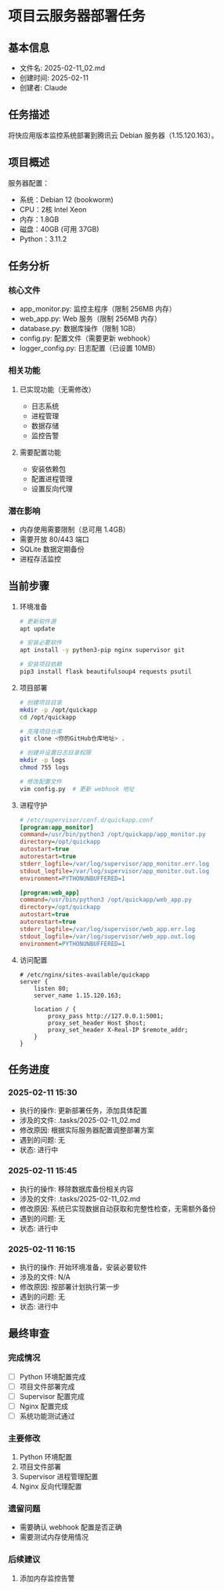 # 项目云服务器部署任务

## 基本信息
- 文件名: 2025-02-11_02.md
- 创建时间: 2025-02-11
- 创建者: Claude

## 任务描述
将快应用版本监控系统部署到腾讯云 Debian 服务器（1.15.120.163）。

## 项目概述
服务器配置：
- 系统：Debian 12 (bookworm)
- CPU：2核 Intel Xeon
- 内存：1.8GB
- 磁盘：40GB (可用 37GB)
- Python：3.11.2

## 任务分析

### 核心文件
- app_monitor.py: 监控主程序（限制 256MB 内存）
- web_app.py: Web 服务（限制 256MB 内存）
- database.py: 数据库操作（限制 1GB）
- config.py: 配置文件（需要更新 webhook）
- logger_config.py: 日志配置（已设置 10MB）

### 相关功能
1. 已实现功能（无需修改）
   - 日志系统
   - 进程管理
   - 数据存储
   - 监控告警

2. 需要配置功能
   - 安装依赖包
   - 配置进程管理
   - 设置反向代理

### 潜在影响
- 内存使用需要限制（总可用 1.4GB）
- 需要开放 80/443 端口
- SQLite 数据定期备份
- 进程存活监控

## 当前步骤
1. 环境准备
   ```bash
   # 更新软件源
   apt update
   
   # 安装必要软件
   apt install -y python3-pip nginx supervisor git
   
   # 安装项目依赖
   pip3 install flask beautifulsoup4 requests psutil
   ```

2. 项目部署
   ```bash
   # 创建项目目录
   mkdir -p /opt/quickapp
   cd /opt/quickapp
   
   # 克隆项目仓库
   git clone <你的GitHub仓库地址> .
   
   # 创建并设置日志目录权限
   mkdir -p logs
   chmod 755 logs
   
   # 修改配置文件
   vim config.py  # 更新 webhook 地址
   ```

3. 进程守护
   ```ini
   # /etc/supervisor/conf.d/quickapp.conf
   [program:app_monitor]
   command=/usr/bin/python3 /opt/quickapp/app_monitor.py
   directory=/opt/quickapp
   autostart=true
   autorestart=true
   stderr_logfile=/var/log/supervisor/app_monitor.err.log
   stdout_logfile=/var/log/supervisor/app_monitor.out.log
   environment=PYTHONUNBUFFERED=1
   
   [program:web_app]
   command=/usr/bin/python3 /opt/quickapp/web_app.py
   directory=/opt/quickapp
   autostart=true
   autorestart=true
   stderr_logfile=/var/log/supervisor/web_app.err.log
   stdout_logfile=/var/log/supervisor/web_app.out.log
   environment=PYTHONUNBUFFERED=1
   ```

4. 访问配置
   ```nginx
   # /etc/nginx/sites-available/quickapp
   server {
       listen 80;
       server_name 1.15.120.163;
   
       location / {
           proxy_pass http://127.0.0.1:5001;
           proxy_set_header Host $host;
           proxy_set_header X-Real-IP $remote_addr;
       }
   }
   ```

## 任务进度

### 2025-02-11 15:30
- 执行的操作: 更新部署任务，添加具体配置
- 涉及的文件: .tasks/2025-02-11_02.md
- 修改原因: 根据实际服务器配置调整部署方案
- 遇到的问题: 无
- 状态: 进行中

### 2025-02-11 15:45
- 执行的操作: 移除数据库备份相关内容
- 涉及的文件: .tasks/2025-02-11_02.md
- 修改原因: 系统已实现数据自动获取和完整性检查，无需额外备份
- 遇到的问题: 无
- 状态: 进行中

### 2025-02-11 16:15
- 执行的操作: 开始环境准备，安装必要软件
- 涉及的文件: N/A
- 修改原因: 按部署计划执行第一步
- 遇到的问题: 无
- 状态: 进行中

## 最终审查

### 完成情况
- [ ] Python 环境配置完成
- [ ] 项目文件部署完成
- [ ] Supervisor 配置完成
- [ ] Nginx 配置完成
- [ ] 系统功能测试通过

### 主要修改
1. Python 环境配置
2. 项目文件部署
3. Supervisor 进程管理配置
4. Nginx 反向代理配置

### 遗留问题
- 需要确认 webhook 配置是否正确
- 需要测试内存使用情况

### 后续建议
1. 添加内存监控告警